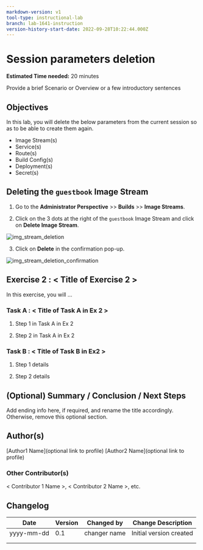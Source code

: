 ```yaml
---
markdown-version: v1
tool-type: instructional-lab
branch: lab-1641-instruction
version-history-start-date: 2022-09-28T10:22:44.000Z
---
```

# Session parameters deletion
**Estimated Time needed:** 20 minutes

Provide a brief  Scenario or Overview or a few introductory sentences

## Objectives
In this lab, you will delete the below parameters from the current session so as to be able to create them again.

- Image Stream(s)
- Service(s)
- Route(s)
- Build Config(s)
- Deployment(s)
- Secret(s)



## Deleting the `guestbook` Image Stream

1. Go to the **Administrator Perspective** >> **Builds** >> **Image Streams**.

2. Click on the 3 dots at the right of the `guestbook` Image Stream and click on **Delete Image Stream**.

![img_stream_deletion](images/img_stream_deletion.jpg)

3. Click on **Delete** in the confirmation pop-up.

![img_stream_deletion_confirmation](images/img_stream_deletion_confirmation.jpg)

## Exercise 2 : < Title of Exercise 2 >
In this exercise, you will ...

### Task A : < Title of Task A in Ex 2 >

1. Step 1 in Task A in Ex 2

1. Step 2 in Task A in Ex 2

### Task B : < Title of Task B in Ex2 >

1. Step 1 details


1. Step 2 details


## (Optional) Summary / Conclusion / Next Steps
Add ending info here, if required, and rename the title accordingly. Otherwise, remove this optional section.

## Author(s)
[Author1 Name](optional link to profile) 
[Author2 Name](optional link to profile) 

### Other Contributor(s) 
< Contributor 1 Name >, < Contributor 2 Name >, etc.

## Changelog
| Date | Version | Changed by | Change Description |
|------|--------|--------|---------|
| yyyy-mm-dd | 0.1 | changer name | Initial version created |
|   |   |   |   |
|   |   |   |   |
